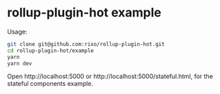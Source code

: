 # rollup-plugin-hot example

Usage:

```bash
git clone git@github.com:rixo/rollup-plugin-hot.git
cd rollup-plugin-hot/example
yarn
yarn dev
```

Open http://localhost:5000 or http://localhost:5000/stateful.html, for the stateful components example.
